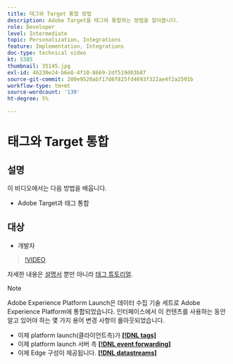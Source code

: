 ```yaml
---
title: 태그와 Target 통합 방법
description: Adobe Target을 태그와 통합하는 방법을 알아봅니다.
role: Developer
level: Intermediate
topic: Personalization, Integrations
feature: Implementation, Integrations
doc-type: technical video
kt: 5385
thumbnail: 35145.jpg
exl-id: 46230e24-b6e8-4f10-8669-2df519d03b87
source-git-commit: 200e9520abf17d6f825fd4693f322ae4f2a2591b
workflow-type: tm+mt
source-wordcount: '139'
ht-degree: 5%

---
```


# 태그와 Target 통합

## 설명

이 비디오에서는 다음 방법을 배웁니다.

* Adobe Target과 태그 통합

## 대상

* 개발자

>[!VIDEO](https://video.tv.adobe.com/v/35145/?quality=12)

자세한 내용은 [설명서](https://experienceleague.adobe.com/docs/target/using/implement-target/client-side/at-js-implementation/deploy-at-js/cmp-implementing-target-using-adobe-launch.html?lang=en) 뿐만 아니라 [태그 튜토리얼](https://experienceleague.adobe.com/docs/launch-learn/implementing-in-websites-with-launch/index.html?lang=en).

>[!NOTE]
>
>Adobe Experience Platform Launch은 데이터 수집 기술 세트로 Adobe Experience Platform에 통합되었습니다. 인터페이스에서 이 컨텐츠를 사용하는 동안 알고 있어야 하는 몇 가지 용어 변경 사항이 롤아웃되었습니다.
>
> * 이제 platform launch(클라이언트측)가 **[[!DNL tags]](https://experienceleague.adobe.com/docs/experience-platform/tags/home.html?lang=ko-KR)**
> * 이제 platform launch 서버 측 **[[!DNL event forwarding]](https://experienceleague.adobe.com/docs/experience-platform/tags/event-forwarding/overview.html)**
> * 이제 Edge 구성이 제공됩니다. **[[!DNL datastreams]](https://experienceleague.adobe.com/docs/experience-platform/edge/fundamentals/datastreams.html)**


